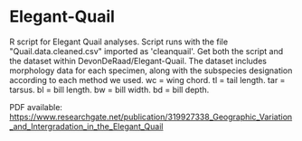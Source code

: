 # Elegant-Quail
R script for Elegant Quail analyses. Script runs with the file "Quail.data.cleaned.csv" imported as 'cleanquail'. Get both the script and the dataset within DevonDeRaad/Elegant-Quail. The dataset includes morphology data for each specimen, along with the subspecies designation according to each method we used. wc = wing chord. tl = tail length. tar = tarsus. bl = bill length. bw = bill width. bd = bill depth.

PDF available: https://www.researchgate.net/publication/319927338_Geographic_Variation_and_Intergradation_in_the_Elegant_Quail
